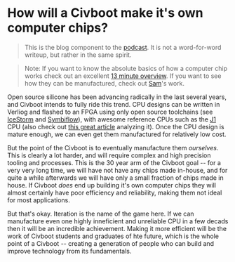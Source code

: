 # How will a Civboot make it's own computer chips?
> This is the blog component to the
> [podcast](../podcasts/0004-chip_design_and_fabrication.md). It is not a
> word-for-word writeup, but rather in the same spirit.

> Note: If you want to know the absolute basics of how a computer chip works check
> out an excellent [13 minute overview][13 minute overview]. If you want to see
> how they can be manufactured, check out [Sam][Sam]'s work.

Open source silicone has been advancing radically in the last several years, and
Civboot intends to fully ride this trend. CPU designs can be written in Verliog
and flashed to an FPGA using only open source toolchains (see [IceStorm][IceStorm]
and [Symbiflow](https://symbiflow.github.io/)), with awesome reference CPUs
such as the [J1][J1] CPU (also check out [this great
article](https://www.fpgarelated.com/showarticle/790.php) analyzing it). Once
the CPU design is mature enough, we can even get them manufactured for relatively
low cost.

But the point of the Civboot is to eventually manufacture them _ourselves_. This is
clearly a lot harder, and will require complex and high precision tooling and processes.
This is the 30 year arm of the Civboot goal -- for a very very long time, we will have
not have any chips made in-house, and for quite a while afterwards we will have
only a small fraction of chips made in house. If Civboot _does_ end up building
it's own computer chips they will almost certainly have poor efficiency and
reliability, making them not ideal for most applications.

But that's okay. Iteration is the name of the game here. If we can manufacture
even one highly inneficient and unreliable CPU in a few decads then it will be
an incredible achievement. Making it more efficient will be the work of Civboot
students and graduates of hte future, which is the whole point of a Civboot --
creating a generation of people who can build and improve technology from its
fundamentals.

[13 minute overview]: https://youtu.be/bor0qLifjz4
[Sam]: http://sam.zeloof.xyz/first-ic/
[IceStorm]: http://www.clifford.at/icestorm/
[FPGA tutorial]: https://github.com/Obijuan/open-fpga-verilog-tutorial/wiki
[J1]: https://www.excamera.com/sphinx/fpga-j1.html
